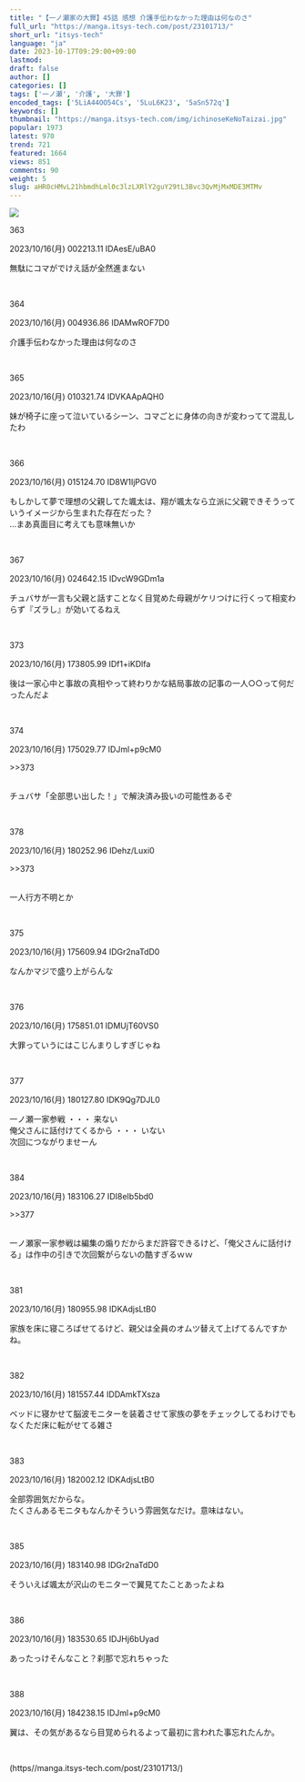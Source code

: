 ```yaml
---
title: "【一ノ瀬家の大罪】45話 感想 介護手伝わなかった理由は何なのさ"
full_url: "https://manga.itsys-tech.com/post/23101713/"
short_url: "itsys-tech"
language: "ja"
date: 2023-10-17T09:29:00+09:00
lastmod: 
draft: false
author: []
categories: []
tags: ['一ノ瀬', '介護', '大罪']
encoded_tags: ['5LiA44OO54Cs', '5LuL6K23', '5aSn572q']
keywords: []
thumbnail: "https://manga.itsys-tech.com/img/ichinoseKeNoTaizai.jpg"
popular: 1973
latest: 970
trend: 721
featured: 1664
views: 851
comments: 90
weight: 5
slug: aHR0cHMvL21hbmdhLml0c3lzLXRlY2guY29tL3Bvc3QvMjMxMDE3MTMv
---
```


![](https://manga.itsys-tech.com/img/ichinoseKeNoTaizai.jpg)

<div><p class='t_h'>363 <p>2023/10/16(月) 002213.11 IDAesE/uBA0</p></p><p class='t_b'>無駄にコマがでけえ話が全然進まない</p><br><p class='t_h'>364 <p>2023/10/16(月) 004936.86 IDAMwROF7D0</p></p><p class='t_b'>介護手伝わなかった理由は何なのさ</p><br><p class='t_h'>365 <p>2023/10/16(月) 010321.74 IDVKAApAQH0</p></p><p class='t_b'>妹が椅子に座って泣いているシーン、コマごとに身体の向きが変わってて混乱したわ</p><br><p class='t_h'>366 <p>2023/10/16(月) 015124.70 ID8W1IjPGV0</p></p><p class='t_b'>もしかして夢で理想の父親してた颯太は、翔が颯太なら立派に父親できそうっていうイメージから生まれた存在だった？<br>…まあ真面目に考えても意味無いか</p><br><p class='t_h'>367 <p>2023/10/16(月) 024642.15 IDvcW9GDm1a</p></p><p class='t_b'>チュバサが一言も父親と話すことなく目覚めた母親がケリつけに行くって相変わらず『ズラし』が効いてるねえ</p><br><p class='t_h'>373 <p>2023/10/16(月) 173805.99 IDf1+iKDlfa</p></p><p class='t_b'>後は一家心中と事故の真相やって終わりかな結局事故の記事の一人○○って何だったんだよ</p><br><p class='t_h t_i'>374 <p>2023/10/16(月) 175029.77 IDJml+p9cM0</p></p><p class='t_b t_i'><p class='anchor'>>>373</p><br>チュバサ「全部思い出した！」で解決済み扱いの可能性あるぞ</p><br><p class='t_h t_i'>378 <p>2023/10/16(月) 180252.96 IDehz/Luxi0</p></p><p class='t_b t_i'><p class='anchor'>>>373</p><br>一人行方不明とか</p><br><p class='t_h'>375 <p>2023/10/16(月) 175609.94 IDGr2naTdD0</p></p><p class='t_b'>なんかマジで盛り上がらんな</p><br><p class='t_h'>376 <p>2023/10/16(月) 175851.01 IDMUjT60VS0</p></p><p class='t_b'>大罪っていうにはこじんまりしすぎじゃね</p><br><p class='t_h'>377 <p>2023/10/16(月) 180127.80 IDK9Qg7DJL0</p></p><p class='t_b'>一ノ瀬一家参戦 ・・・ 来ない<br>俺父さんに話付けてくるから ・・・ いない<br>次回につながりませーん</p><br><p class='t_h t_i'>384 <p>2023/10/16(月) 183106.27 IDI8eIb5bd0</p></p><p class='t_b t_i'><p class='anchor'>>>377</p><br>一ノ瀬家一家参戦は編集の煽りだからまだ許容できるけど、「俺父さんに話付ける」は作中の引きで次回繋がらないの酷すぎるｗｗ</p><br><p class='t_h'>381 <p>2023/10/16(月) 180955.98 IDKAdjsLtB0</p></p><p class='t_b'>家族を床に寝ころばせてるけど、親父は全員のオムツ替えて上げてるんですかね。</p><br><p class='t_h'>382 <p>2023/10/16(月) 181557.44 IDDAmkTXsza</p></p><p class='t_b'>ベッドに寝かせて脳波モニターを装着させて家族の夢をチェックしてるわけでもなくただ床に転がせてる雑さ</p><br><p class='t_h'>383 <p>2023/10/16(月) 182002.12 IDKAdjsLtB0</p></p><p class='t_b'>全部雰囲気だからな。<br>たくさんあるモニタもなんかそういう雰囲気なだけ。意味はない。</p><br><p class='t_h'>385 <p>2023/10/16(月) 183140.98 IDGr2naTdD0</p></p><p class='t_b'>そういえば颯太が沢山のモニターで翼見てたことあったよね</p><br><p class='t_h'>386 <p>2023/10/16(月) 183530.65 IDJHj6bUyad</p></p><p class='t_b'>あったっけそんなこと？刹那で忘れちゃった</p><br><p class='t_h'>388 <p>2023/10/16(月) 184238.15 IDJml+p9cM0</p></p><p class='t_b'>翼は、その気があるなら目覚められるよって最初に言われた事忘れたんか。</p><br></div>

(https//manga.itsys-tech.com/post/23101713/)
